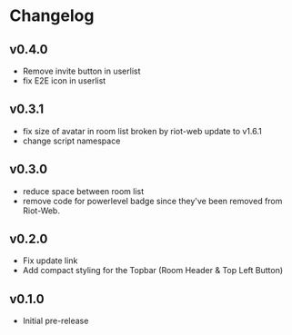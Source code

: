 # Changelog

## v0.4.0

- Remove invite button in userlist
- fix E2E icon in userlist

## v0.3.1

- fix size of avatar in room list broken by riot-web update to v1.6.1
- change script namespace

## v0.3.0

- reduce space between room list
- remove code for powerlevel badge since they've been removed from Riot-Web.

## v0.2.0

- Fix update link
- Add compact styling for the Topbar (Room Header & Top Left Button)

## v0.1.0

- Initial pre-release
